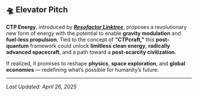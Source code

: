 ## 🛸 Elevator Pitch

**CTP Energy**, introduced by ***[Resofactor Linktree](https://linktr.ee/resofactor)***, proposes a revolutionary new form of energy with the potential to enable **gravity modulation** and **fuel-less propulsion**. Tied to the concept of **"CTPcraft,"** this **post-quantum** framework could unlock **limitless clean energy**, **radically advanced spacecraft**, and a path toward a **post-scarcity civilization**.

If realized, it promises to reshape **physics**, **space exploration**, and **global economies** — redefining what’s possible for humanity’s future.

---

*Last Updated: April 26, 2025*

